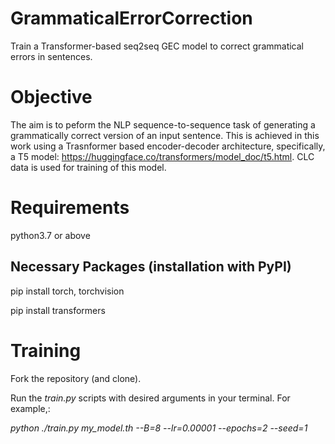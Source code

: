 # GrammaticalErrorCorrection
Train a Transformer-based seq2seq GEC model to correct grammatical errors in sentences.

# Objective

The aim is to peform the NLP sequence-to-sequence task of generating a grammatically correct version of an input sentence. This is achieved in this work using a Trasnformer based encoder-decoder architecture, specifically, a T5 model: https://huggingface.co/transformers/model_doc/t5.html. CLC data is used for training of this model.


# Requirements

python3.7 or above

## Necessary Packages (installation with PyPI)

pip install torch, torchvision

pip install transformers


# Training

Fork the repository (and clone).

Run the _train.py_ scripts with desired arguments in your terminal. For example,:

_python ./train.py my_model.th --B=8 --lr=0.00001 --epochs=2 --seed=1_
